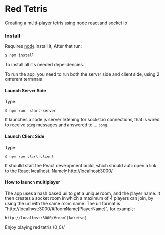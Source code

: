# Red Tetris

Creating a multi-player tetris using node react and socket io

### Install

Requires [node](https://nodejs.org/en/).Install it, After that run:

```
$ npm install
```

To install all it's needed dependencies.

To run the app, you need to run both the server side and client side, using 2 different terminals

#### Launch Server Side

Type:
```
$ npm run  start-server
```

It launches a node.js server listening for socket.io connections, that is wired to receive `ping` messages and answered to … `pong`.

#### Launch Client Side

Type:

```
$ npm run start-client
```
It shoulld start the React development build, which should auto open a link to the React localhost.
Namely http://localhost:3000/

#### How to launch multiplayer

The app uses a hash based url to get a unique room, and the player name. It then creates a socket room in which a maximum of 4 players can join, by using the url with the same room name.
The url format is "http://localhost:3000/#RoomName[PlayerName]", for example:

```
http://localhost:3000/#room1[koketso]
```

Enjoy playing red tetris (0_0)/